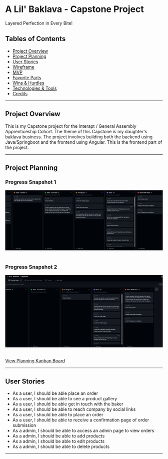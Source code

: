 # A Lil' Baklava - Capstone Project

Layered Perfection in Every Bite!

## Tables of Contents

- [Project Overview](#project-overview)
- [Project Planning](#project-planning)
- [User Stories](#user-stories)
- [Wireframe](#user-stories)
- [MVP](#mvp-------completed-------not-completed)
- [Favorite Parts](#favorite-parts)
- [Wins & Hurdles](#wins--hurdles)
- [Technologies & Tools](#technologies--tools)
- [Credits](#credits)

***

## Project Overview

This is my Capstone project for the Interapt / General Assembly Apprenticeship Cohort. 
The theme of this Capstone is my daughter's baklava business. The project involves building 
both the backend using Java/Springboot and the frontend using Angular.  This is the frontend part of the project.


***

## Project Planning

### Progress Snapshot 1

![Kanban Board 1](./src/assets/kanban1.png)<br><br>

### Progress Snapshot 2

![Kanban Board 2](./src/assets/kanban2.png)<br><br>

[View Planning Kanban Board](https://github.com/users/pammie89/projects/1)

***
## User Stories


- As a user, I should be able place an order<br>
- As a user, I should be able to see a product gallery<br>
- As a user, I should be able get in touch with the baker<br>
- As a user, I should be able to reach company by social links<br>
- As a user, I should be able to place an order<br>
- As a user, I should be able to receive a confirmation page of order submission<br>
- As a admin, I should be able to access an admin page to view orders <br>
- As a admin, I should be able to add products <br>
- As a admin, I should be able to edit products <br>
- As a admin, I should be able to delete products <br>


***